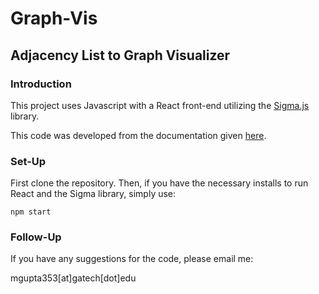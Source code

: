 # Graph-Vis
## Adjacency List to Graph Visualizer
### Introduction
This project uses Javascript with a React front-end utilizing the [Sigma.js](https://www.sigmajs.org/storybook/?path=/docs/introduction--docs) library.

This code was developed from the documentation given [here](https://www.sigmajs.org/storybook/?path=/story/mouse-manipulations--story).

### Set-Up
First clone the repository.
Then, if you have the necessary installs to run React and the Sigma library, simply use:
```
npm start
```
### Follow-Up
If you have any suggestions for the code, please email me:

mgupta353[at]gatech[dot]edu
